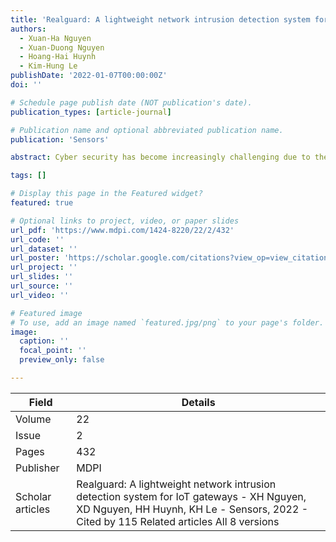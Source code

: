 ```yaml
---
title: 'Realguard: A lightweight network intrusion detection system for IoT gateways'
authors:
  - Xuan-Ha Nguyen
  - Xuan-Duong Nguyen
  - Hoang-Hai Huynh
  - Kim-Hung Le
publishDate: '2022-01-07T00:00:00Z'
doi: ''

# Schedule page publish date (NOT publication's date).
publication_types: [article-journal]

# Publication name and optional abbreviated publication name.
publication: 'Sensors'

abstract: Cyber security has become increasingly challenging due to the proliferation of the Internet of things (IoT), where a massive number of tiny, smart devices push trillion bytes of data to the Internet. However, these devices possess various security flaws resulting from the lack of defense mechanisms and hardware security support, therefore making them vulnerable to cyber attacks. In addition, IoT gateways provide very limited security features to detect such threats, especially the absence of intrusion detection methods powered by deep learning. Indeed, deep learning models require high computational power that exceeds the capacity of these gateways. In this paper, we introduce Realguard, an DNN-based network intrusion detection system (NIDS) directly operated on local gateways to protect IoT devices within the network. The superiority of our proposal is that it can accurately detect multiple cyber attacks in real time with a small computational footprint. This is achieved by a lightweight feature extraction mechanism and an efficient attack detection model powered by deep neural networks. Our evaluations on practical datasets indicate that Realguard could detect ten types of attacks (e.g., port scan, Botnet, and FTP-Patator) in real time with an average accuracy of 99.57%, whereas the best of our competitors is 98.85%. Furthermore, our proposal effectively operates on resource-constraint gateways (Raspberry PI) at a high packet processing rate reported about 10.600 packets per second.

tags: []

# Display this page in the Featured widget?
featured: true

# Optional links to project, video, or paper slides
url_pdf: 'https://www.mdpi.com/1424-8220/22/2/432'
url_code: ''
url_dataset: ''
url_poster: 'https://scholar.google.com/citations?view_op=view_citation&hl=en&user=6bDvWw0AAAAJ&pagesize=100&citation_for_view=6bDvWw0AAAAJ:IjCSPb-OGe4C'
url_project: ''
url_slides: ''
url_source: ''
url_video: ''

# Featured image
# To use, add an image named `featured.jpg/png` to your page's folder.
image:
  caption: ''
  focal_point: ''
  preview_only: false

---
```


|Field|Details|
|-----|-------|
|Volume|22|
|Issue|2|
|Pages|432|
|Publisher|MDPI|
|Scholar articles|Realguard: A lightweight network intrusion detection system for IoT gateways - XH Nguyen, XD Nguyen, HH Huynh, KH Le - Sensors, 2022 - Cited by 115 Related articles All 8 versions|
